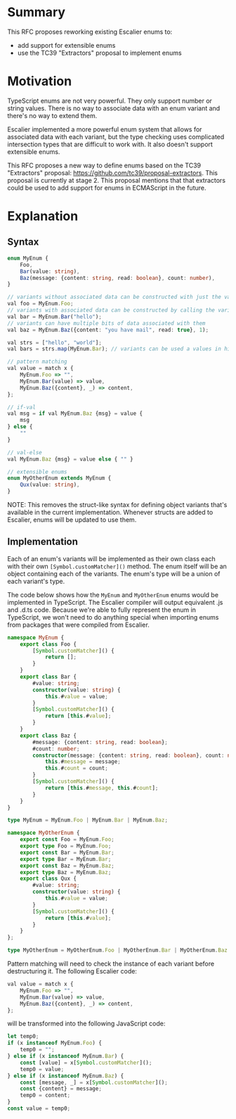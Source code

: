 # Summary

This RFC proposes reworking existing Escalier enums to:
- add support for extensible enums
- use the TC39 "Extractors" proposal to implement enums

# Motivation

TypeScript enums are not very powerful. They only support number or string values. There is no way
to associate data with an enum variant and there's no way to extend them.

Escalier implemented a more powerful enum system that allows for associated data with each variant, but
the type checking uses complicated intersection types that are difficult to work with. It also doesn't
support extensible enums.

This RFC proposes a new way to define enums based on the TC39 "Extractors" proposal:
https://github.com/tc39/proposal-extractors. This proposal is currently at stage 2. This proposal mentions that
that extractors could be used to add support for enums in ECMAScript in the future. 

# Explanation

## Syntax

```ts
enum MyEnum {
    Foo,
    Bar(value: string),
    Baz(message: {content: string, read: boolean}, count: number),
}

// variants without associated data can be constructed with just the variant name
val foo = MyEnum.Foo;
// variants with associated data can be constructed by calling the variant name as a function
val bar = MyEnum.Bar("hello");
// variants can have multiple bits of data associated with them
val baz = MyEnum.Baz({content: "you have mail", read: true}, 1);

val strs = ["hello", "world"];
val bars = strs.map(MyEnum.Bar); // variants can be used a values in higher order functions

// pattern matching
val value = match x {
    MyEnum.Foo => "",
    MyEnum.Bar(value) => value,
    MyEnum.Baz({content}, _) => content,
};

// if-val
val msg = if val MyEnum.Baz {msg} = value { 
    msg
} else {
    ""
}

// val-else
val MyEnum.Baz {msg} = value else { "" }

// extensible enums
enum MyOtherEnum extends MyEnum {
    Qux(value: string),
}
```

NOTE: This removes the struct-like syntax for defining object variants that's available in the current
implementation. Whenever structs are added to Escalier, enums will be updated to use them.

## Implementation

Each of an enum's variants will be implemented as their own class each with their own `[Symbol.customMatcher]()`
method. The enum itself will be an object containing each of the variants. The enum's type will be a
union of each variant's type.

The code below shows how the `MyEnum` and `MyOtherEnum` enums would be implemented in TypeScript.  The Escalier
compiler will output equivalent .js and .d.ts code. Because we're able to fully represent the enum in TypeScript,
we won't need to do anything special when importing enums from packages that were compiled from Escalier.

```ts
namespace MyEnum {
    export class Foo {
        [Symbol.customMatcher]() {
            return [];
        }
    }
    export class Bar {
        #value: string;
        constructor(value: string) {
            this.#value = value;
        }
        [Symbol.customMatcher]() {
            return [this.#value];
        }
    }
    export class Baz {
        #message: {content: string, read: boolean};
        #count: number;
        constructor(message: {content: string, read: boolean}, count: number) {
            this.#message = message;
            this.#count = count;
        }
        [Symbol.customMatcher]() {
            return [this.#message, this.#count];
        }
    }
}

type MyEnum = MyEnum.Foo | MyEnum.Bar | MyEnum.Baz;

namespace MyOtherEnum {
    export const Foo = MyEnum.Foo;
    export type Foo = MyEnum.Foo;
    export const Bar = MyEnum.Bar;
    export type Bar = MyEnum.Bar;
    export const Baz = MyEnum.Baz;
    export type Baz = MyEnum.Baz;
    export class Qux {
        #value: string;
        constructor(value: string) {
            this.#value = value;
        }
        [Symbol.customMatcher]() {
            return [this.#value];
        }
    }
};

type MyOtherEnum = MyOtherEnum.Foo | MyOtherEnum.Bar | MyOtherEnum.Baz | MyOtherEnum.Qux;
```

Pattern matching will need to check the instance of each variant before destructuring it.  The following Escalier code:
```ts
val value = match x {
    MyEnum.Foo => "",
    MyEnum.Bar(value) => value,
    MyEnum.Baz({content}, _) => content,
};
```
will be transformed into the following JavaScript code:
```ts
let temp0;
if (x instanceof MyEnum.Foo) {
    temp0 = "";
} else if (x instanceof MyEnum.Bar) {
    const [value] = x[Symbol.customMatcher]();
    temp0 = value;
} else if (x instanceof MyEnum.Baz) {
    const [message, _] = x[Symbol.customMatcher]();
    const {content} = message;
    temp0 = content;
}
const value = temp0;
```
